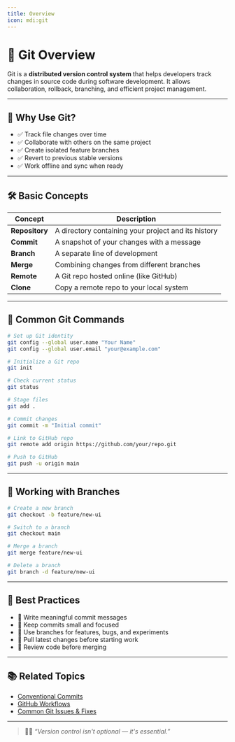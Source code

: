 ```yaml
---
title: Overview
icon: mdi:git
---
```


# 🧬 Git Overview

Git is a **distributed version control system** that helps developers track changes in source code during software development. It allows collaboration, rollback, branching, and efficient project management.

---

## 🚀 Why Use Git?

- ✅ Track file changes over time
- ✅ Collaborate with others on the same project
- ✅ Create isolated feature branches
- ✅ Revert to previous stable versions
- ✅ Work offline and sync when ready

---

## 🛠 Basic Concepts

| Concept     | Description |
|-------------|-------------|
| **Repository** | A directory containing your project and its history |
| **Commit**     | A snapshot of your changes with a message |
| **Branch**     | A separate line of development |
| **Merge**      | Combining changes from different branches |
| **Remote**     | A Git repo hosted online (like GitHub) |
| **Clone**      | Copy a remote repo to your local system |

---

## 🔧 Common Git Commands

```bash
# Set up Git identity
git config --global user.name "Your Name"
git config --global user.email "your@example.com"

# Initialize a Git repo
git init

# Check current status
git status

# Stage files
git add .

# Commit changes
git commit -m "Initial commit"

# Link to GitHub repo
git remote add origin https://github.com/your/repo.git

# Push to GitHub
git push -u origin main
```

---

## 🌿 Working with Branches

```bash
# Create a new branch
git checkout -b feature/new-ui

# Switch to a branch
git checkout main

# Merge a branch
git merge feature/new-ui

# Delete a branch
git branch -d feature/new-ui
```

---

## 🧠 Best Practices

- 🔖 Write meaningful commit messages
- 📁 Keep commits small and focused
- 🚧 Use branches for features, bugs, and experiments
- 🤝 Pull latest changes before starting work
- 🧪 Review code before merging

---

## 📚 Related Topics

- [Conventional Commits](/tech-docs/git/conventional-commits.md)
- [GitHub Workflows](/tech-docs/git/workflows.md)
- [Common Git Issues & Fixes](/knowledge-base/git-fixes.md)

---

> 🧑‍💻 _“Version control isn't optional — it's essential.”_